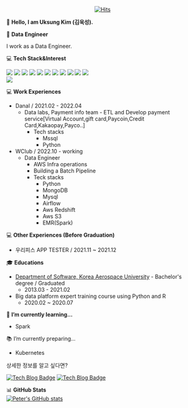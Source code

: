 <div align=center>

[![Hits](https://hits.seeyoufarm.com/api/count/incr/badge.svg?url=https%3A%2F%2Fgithub.com%2FKimuksung&count_bg=%2379C83D&title_bg=%23555555&icon=&icon_color=%23E7E7E7&title=hits&edge_flat=false)](https://hits.seeyoufarm.com)
</div>

👋 <b>Hello, I am Uksung Kim (김욱성).</b>   

👀 <b>Data Engineer</b> 

I work as a Data Engineer.   


💻 <b>Tech Stack&Interest</b>   

<img src="https://img.shields.io/badge/Python-3766AB?style=flat-square&logo=Python&logoColor=white"/></a>
<img src="https://img.shields.io/badge/Kafka-231F20?style=flat-square&logo=Apache Kafka&logoColor=white"/></a>
<img src="https://img.shields.io/badge/Airflow-017CEE?style=flat-square&logo=Apache Airflow&logoColor=white"/></a>
<img src="https://img.shields.io/badge/Docker-2496ED?style=flat-square&logo=Docker&logoColor=white"/></a>
<img src="https://img.shields.io/badge/Elasticsearch-005571?style=flat-square&logo=Elasticsearch&logoColor=white"/></a>
<img src="https://img.shields.io/badge/Logstash-005571?style=flat-square&logo=Logstash&logoColor=white"/></a>
<img src="https://img.shields.io/badge/Kibana-005571?style=flat-square&logo=Kibana&logoColor=white"/></a>
<img src="https://img.shields.io/badge/Beats-005571?style=flat-square&logo=Beats&logoColor=white"/></a>
<img src="https://img.shields.io/badge/MongoDB-47A248?style=flat-square&logo=MongoDB&logoColor=white"/></a> 
<img src="https://img.shields.io/badge/Amazon-232F3E?style=flat-square&logo=Amazon AWS&logoColor=white"/></a> 
<img src="https://img.shields.io/badge/Mssql-CC2927?style=flat-square&logo=Microsoft SQL Server&logoColor=white"/></a>    
<img src="https://img.shields.io/badge/Spark-E25A1C?style=flat-square&logo=apachespark&logoColor=white"/></a>  

</div>

💻 <b>Work Experiences</b>

- Danal / 2021.02 - 2022.04
  - Data labs, Payment info team - ETL and Develop payment service[Virtual Account,gift card,Paycoin,Credit Card,Kakaopay,Payco..]
    - Tech stacks
      - Mssql
      - Python
- WClub / 2022.10 - working
  - Data Engineer
    - AWS Infra operations
    - Building a Batch Pipeline
    - Teck stacks
      - Python
      - MongoDB
      - Mysql
      - Airflow
      - Aws Redshift
      - Aws S3
      - EMR(Spark)

💻 <b>Other Experiences (Before Graduation)</b>

- 우리피스 APP TESTER / 2021.11 ~ 2021.12

🎓 <b>Educations</b>

- [Department of Software, Korea Aerospace University](http://www.hangkong.ac.kr/web/index.do) - Bachelor's degree / Graduated
  - 2013.03 - 2021.02
- Big data platform expert training course using Python and R
  - 2020.02 ~ 2020.07

🌱 <b>I’m currently learning...</b>    

- Spark

📚 I’m currently preparing...   

- Kubernetes

상세한 정보를 알고 싶다면?

[![Tech Blog Badge](http://img.shields.io/badge/-githubio-black?style=flat-square&logo=github&link=https://kimuksung.github.io/)](https://kimuksung.github.io/)
[![Tech Blog Badge](http://img.shields.io/badge/-포트폴리오-black?style=flat-square&logo=github&link=https://www.notion.so/resume-45a7c80083734a6689e2b391f25acbdc#23eb5d02355540b48cacfc1898b875c5)](https://www.notion.so/resume-45a7c80083734a6689e2b391f25acbdc#23eb5d02355540b48cacfc1898b875c5)

📊 <b>GitHub Stats</b>   
[![Peter's GitHub stats](https://github-readme-stats.vercel.app/api?username=Kimuksung&count_private=true&include_all_commits=true&show_icons=true&hide=issues)]()

